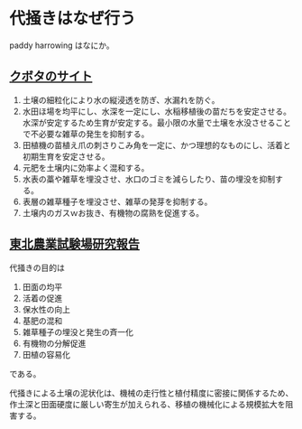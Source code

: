 # 代掻きはなぜ行う

paddy harrowing はなにか。

## [クボタのサイト](https://www.kubota.co.jp/kubotatanbo/rice/planting/ploughing_01.html)

1. 土壌の細粒化により水の縦浸透を防ぎ、水漏れを防ぐ。
2. 水田ほ場を均平にし、水深を一定にし、水稲移植後の苗だちを安定させる。水深が安定するため生育が安定する。最小限の水量で土壌を水没させることで不必要な雑草の発生を抑制する。
3. 田植機の苗植え爪の刺さりこみ角を一定に、かつ理想的なものにし、活着と初期生育を安定させる。
4. 元肥を土壌内に効率よく混和する。
5. 水表の藁や雑草を埋没させ、水口のゴミを減らしたり、苗の埋没を抑制する。
6. 表層の雑草種子を埋没させ、雑草の発芽を抑制する。
7. 土壌内のガスｗお抜き、有機物の腐熟を促進する。


## [東北農業試験場研究報告](https://agriknowledge.affrc.go.jp/RN/2030340936.pdf)

代掻きの目的は
1. 田面の均平
2. 活着の促進
3. 保水性の向上
4. 基肥の混和
5. 雑草種子の埋没と発生の斉一化
6. 有機物の分解促進
7. 田植の容易化

である。

代掻きによる土壌の泥状化は、機械の走行性と植付精度に密接に関係するため、作土深と田面硬度に厳しい寄生が加えられる、移植の機械化による規模拡大を阻害する。
